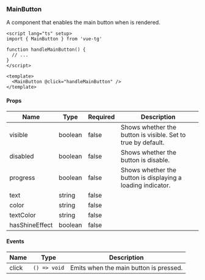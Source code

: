 ### MainButton

A component that enables the main button when is rendered.

```vue
<script lang="ts" setup>
import { MainButton } from 'vue-tg'

function handleMainButton() {
  // ...
}
</script>

<template>
  <MainButton @click="handleMainButton" />
</template>
```

#### Props

| Name           | Type    | Required | Description                                                  |
| -------------- | ------- | -------- | ------------------------------------------------------------ |
| visible        | boolean | false    | Shows whether the button is visible. Set to true by default. |
| disabled       | boolean | false    | Shows whether the button is disable.                         |
| progress       | boolean | false    | Shows whether the button is displaying a loading indicator.  |
| text           | string  | false    | <!--@include: @/generated/MainButton-text.md -->             |
| color          | string  | false    | <!--@include: @/generated/MainButton-color.md -->            |
| textColor      | string  | false    | <!--@include: @/generated/MainButton-textColor.md -->        |
| hasShineEffect | boolean | false    | <!--@include: @/generated/MainButton-hasShineEffect.md -->   |

#### Events

| Name  | Type         | Description                            |
| ----- | ------------ | -------------------------------------- |
| click | `() => void` | Emits when the main button is pressed. |

